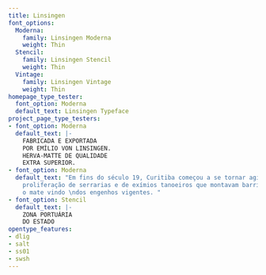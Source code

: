 ```yaml
---
title: Linsingen
font_options:
  Moderna:
    family: Linsingen Moderna
    weight: Thin
  Stencil:
    family: Linsingen Stencil
    weight: Thin
  Vintage:
    family: Linsingen Vintage
    weight: Thin
homepage_type_tester:
  font_option: Moderna
  default_text: Linsingen Typeface
project_page_type_testers:
- font_option: Moderna
  default_text: |-
    FABRICADA E EXPORTADA
    POR EMÍLIO VON LINSINGEN.
    HERVA-MATTE DE QUALIDADE
    EXTRA SUPERIOR.
- font_option: Moderna
  default_text: "Em fins do século 19, Curitiba começou a se tornar agitada com a
    proliferação de serrarias e de exímios tanoeiros que montavam barricas para armazenar
    o mate vindo \ndos engenhos vigentes. "
- font_option: Stencil
  default_text: |-
    ZONA PORTUÁRIA
    DO ESTADO
opentype_features:
- dlig
- salt
- ss01
- swsh
---
```


